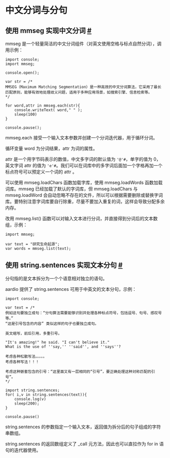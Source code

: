 # 中文分词与分句

## 使用 mmseg 实现中文分词 <a id="mmseg" href="#mmseg">&#x23;</a>


mmseg 是一个轻量简洁的中文分词组件（对英文使用空格与标点自然分词），调用示例：

```aardio
import console;
import mmseg;

console.open();

var str = /*
MMSEG（Maximum Matching Segmentation）是一种高效的中文分词算法，它采用了最长匹配原则，能够有效地处理歧义问题，适用于多种应用场景，如搜索引擎、信息检索等。
*/

for word,attr in mmseg.each(str){
    console.writeText( word," " );
    sleep(100)
}
 
console.pause();
```

mmseg.each 接受一个输入文本参数并创建一个分词迭代器，用于循环分词。

循环变量 word 为分词结果，attr 为词的属性。

attr 是一个用字节码表示的数值，中文多字词的默认值为 `'@'#`，单字的值为 0，英文字词 attr 的值为 `'e'#`。我们可以在词库中的多字词后面加一个字格再加一个标点符号可以预定义一个词的 attr 。

可以使用 mmseg.loadChars 函数加载字库，使用 mmseg.loadWords 函数加载词库。mmseg 已经加载了默认的字词库，但 mmseg.loadChars 与 mmseg.loadWord 会自动忽略不存在的文件，所以可以根据需要删除或替换字词库。要特别注意字词库要自行除重，尽量不要加入重复的词，这样会导致分配多余内存。

改用 mmseg.list() 函数可以对输入文本进行分词，并直接得到分词后的文本数组，示例：

```aardio
import mmseg;

var text = "研究生命起源";
var words = mmseg.list(text);
```

## 使用 string.sentences 实现文本分句 <a id="sentences" href="#sentences">&#x23;</a>


分句指的是文本拆分为一个个语意相对独立的语句。

aardio 提供了 string.sentences 可用于中英文的文本分句，示例：

```aardio
import console; 

var text = /*
例如这句要独立成句：“分句算法需要能够识别并处理各种标点符号，包括逗号、句号、感叹号等。” 
“这是引号包含的内容” 类似这样的句子也要独立成句。

英文缩写，前后引用，多重引号。

"It's amazing!" he said. "I can't believe it."
What is the use of ''say,'' ''said'', and ''says''? 
 
考虑各种松散写法。。。。。
考虑各种写法！！！

考虑这种嵌套包含的引号：“这里面又有一层相同的“引号”，要正确处理这种对称匹配的引号”。
*/

import string.sentences;
for( i,v in string.sentences(text)){
	console.log(v)
	sleep(200);
}

console.pause()
```

string.sentences 的参数指定一个输入文本，返回值为拆分后的句子组成的字符串数组。

string.sentences 的返回数组定义了 _call 元方法，因此也可以直拉作为 for in 语句的迭代器使用。